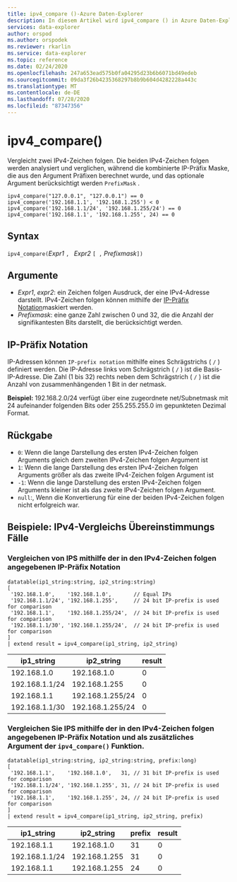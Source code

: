 ```yaml
---
title: ipv4_compare ()-Azure Daten-Explorer
description: In diesem Artikel wird ipv4_compare () in Azure Daten-Explorer beschrieben.
services: data-explorer
author: orspod
ms.author: orspodek
ms.reviewer: rkarlin
ms.service: data-explorer
ms.topic: reference
ms.date: 02/24/2020
ms.openlocfilehash: 247a653ead575b0fa04295d23b6b6071bd49edeb
ms.sourcegitcommit: 09da3f26b4235368297b8b9b604d4282228a443c
ms.translationtype: MT
ms.contentlocale: de-DE
ms.lasthandoff: 07/28/2020
ms.locfileid: "87347356"
---
```

# <a name="ipv4_compare"></a>ipv4_compare()

Vergleicht zwei IPv4-Zeichen folgen. Die beiden IPv4-Zeichen folgen werden analysiert und verglichen, während die kombinierte IP-Präfix Maske, die aus den Argument Präfixen berechnet wurde, und das optionale Argument berücksichtigt werden `PrefixMask` .

```kusto
ipv4_compare("127.0.0.1", "127.0.0.1") == 0
ipv4_compare('192.168.1.1', '192.168.1.255') < 0
ipv4_compare('192.168.1.1/24', '192.168.1.255/24') == 0
ipv4_compare('192.168.1.1', '192.168.1.255', 24) == 0
```

## <a name="syntax"></a>Syntax

`ipv4_compare(`*Expr1* `, ` *Expr2* `[ ,` *Prefixmask*`])`

## <a name="arguments"></a>Argumente

* *Expr1*, *expr2*: ein Zeichen folgen Ausdruck, der eine IPv4-Adresse darstellt. IPv4-Zeichen folgen können mithilfe der [IP-Präfix Notation](#ip-prefix-notation)maskiert werden.
* *Prefixmask*: eine ganze Zahl zwischen 0 und 32, die die Anzahl der signifikantesten Bits darstellt, die berücksichtigt werden.

## <a name="ip-prefix-notation"></a>IP-Präfix Notation
 
IP-Adressen können `IP-prefix notation` mithilfe eines Schrägstrichs ( `/` ) definiert werden.
Die IP-Adresse links vom Schrägstrich ( `/` ) ist die Basis-IP-Adresse. Die Zahl (1 bis 32) rechts neben dem Schrägstrich ( `/` ) ist die Anzahl von zusammenhängenden 1 Bit in der netmask. 

**Beispiel:** 192.168.2.0/24 verfügt über eine zugeordnete net/Subnetmask mit 24 aufeinander folgenden Bits oder 255.255.255.0 im gepunkteten Dezimal Format.

## <a name="returns"></a>Rückgabe

* `0`: Wenn die lange Darstellung des ersten IPv4-Zeichen folgen Arguments gleich dem zweiten IPv4-Zeichen folgen Argument ist
* `1`: Wenn die lange Darstellung des ersten IPv4-Zeichen folgen Arguments größer als das zweite IPv4-Zeichen folgen Argument ist
* `-1`: Wenn die lange Darstellung des ersten IPv4-Zeichen folgen Arguments kleiner ist als das zweite IPv4-Zeichen folgen Argument.
* `null`:, Wenn die Konvertierung für eine der beiden IPv4-Zeichen folgen nicht erfolgreich war.

## <a name="examples-ipv4-comparison-equality-cases"></a>Beispiele: IPv4-Vergleichs Übereinstimmungs Fälle

### <a name="compare-ips-using-the-ip-prefix-notation-specified-inside-the-ipv4-strings"></a>Vergleichen von IPS mithilfe der in den IPv4-Zeichen folgen angegebenen IP-Präfix Notation

<!-- csl: https://help.kusto.windows.net/Samples -->
```kusto
datatable(ip1_string:string, ip2_string:string)
[
 '192.168.1.0',    '192.168.1.0',       // Equal IPs
 '192.168.1.1/24', '192.168.1.255',     // 24 bit IP-prefix is used for comparison
 '192.168.1.1',    '192.168.1.255/24',  // 24 bit IP-prefix is used for comparison
 '192.168.1.1/30', '192.168.1.255/24',  // 24 bit IP-prefix is used for comparison
]
| extend result = ipv4_compare(ip1_string, ip2_string)
```

|ip1_string|ip2_string|result|
|---|---|---|
|192.168.1.0|192.168.1.0|0|
|192.168.1.1/24|192.168.1.255|0|
|192.168.1.1|192.168.1.255/24|0|
|192.168.1.1/30|192.168.1.255/24|0|

### <a name="compare-ips-using-ip-prefix-notation-specified-inside-the-ipv4-strings-and-as-additional-argument-of-the-ipv4_compare-function"></a>Vergleichen Sie IPS mithilfe der in den IPv4-Zeichen folgen angegebenen IP-Präfix Notation und als zusätzliches Argument der `ipv4_compare()` Funktion.

<!-- csl: https://help.kusto.windows.net/Samples -->
```kusto
datatable(ip1_string:string, ip2_string:string, prefix:long)
[
 '192.168.1.1',    '192.168.1.0',   31, // 31 bit IP-prefix is used for comparison
 '192.168.1.1/24', '192.168.1.255', 31, // 24 bit IP-prefix is used for comparison
 '192.168.1.1',    '192.168.1.255', 24, // 24 bit IP-prefix is used for comparison
]
| extend result = ipv4_compare(ip1_string, ip2_string, prefix)
```

|ip1_string|ip2_string|prefix|result|
|---|---|---|---|
|192.168.1.1|192.168.1.0|31|0|
|192.168.1.1/24|192.168.1.255|31|0|
|192.168.1.1|192.168.1.255|24|0|

